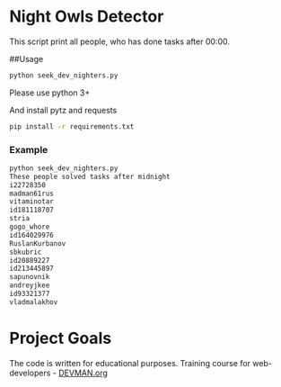 # Night Owls Detector

This script print all people, who has done tasks after 00:00.

##Usage

```sh
python seek_dev_nighters.py 
```
Please use python 3+

And install pytz and requests

```sh
pip install -r requirements.txt
```

### Example
```sh
python seek_dev_nighters.py 
These people solved tasks after midnight
i22728350
madman61rus
vitaminotar
id181118707
stria
gogo_whore
id164029976
RuslanKurbanov
sbkubric
id20889227
id213445897
sapunovnik
andreyjkee
id93321377
vladmalakhov

```

# Project Goals

The code is written for educational purposes. Training course for web-developers - [DEVMAN.org](https://devman.org)
